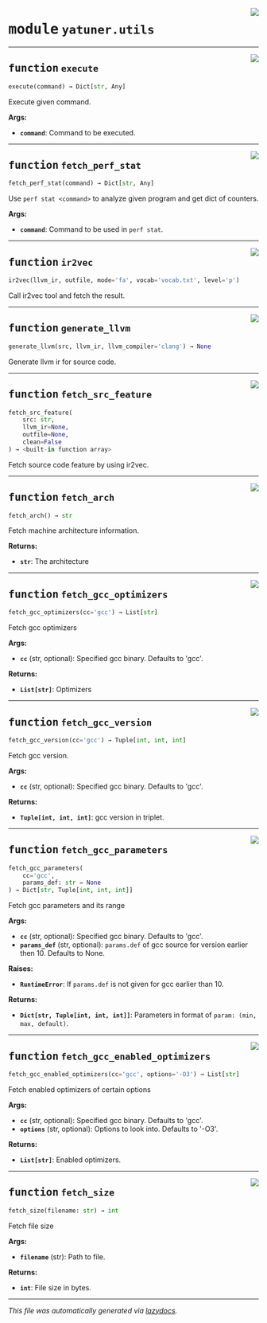 <!-- markdownlint-disable -->

<a href="../yatuner/utils.py#L0"><img align="right" style="float:right;" src="https://img.shields.io/badge/-source-cccccc?style=flat-square"></a>

# <kbd>module</kbd> `yatuner.utils`





---

<a href="../yatuner/utils.py#L23"><img align="right" style="float:right;" src="https://img.shields.io/badge/-source-cccccc?style=flat-square"></a>

## <kbd>function</kbd> `execute`

```python
execute(command) → Dict[str, Any]
```

Execute given command. 



**Args:**
 
 - <b>`command`</b>:  Command to be executed. 


---

<a href="../yatuner/utils.py#L47"><img align="right" style="float:right;" src="https://img.shields.io/badge/-source-cccccc?style=flat-square"></a>

## <kbd>function</kbd> `fetch_perf_stat`

```python
fetch_perf_stat(command) → Dict[str, Any]
```

Use `perf stat <command>` to analyze given program and get dict of counters. 



**Args:**
 
 - <b>`command`</b>:  Command to be used in `perf stat`. 


---

<a href="../yatuner/utils.py#L116"><img align="right" style="float:right;" src="https://img.shields.io/badge/-source-cccccc?style=flat-square"></a>

## <kbd>function</kbd> `ir2vec`

```python
ir2vec(llvm_ir, outfile, mode='fa', vocab='vocab.txt', level='p')
```

Call ir2vec tool and fetch the result. 


---

<a href="../yatuner/utils.py#L129"><img align="right" style="float:right;" src="https://img.shields.io/badge/-source-cccccc?style=flat-square"></a>

## <kbd>function</kbd> `generate_llvm`

```python
generate_llvm(src, llvm_ir, llvm_compiler='clang') → None
```

Generate llvm ir for source code. 


---

<a href="../yatuner/utils.py#L137"><img align="right" style="float:right;" src="https://img.shields.io/badge/-source-cccccc?style=flat-square"></a>

## <kbd>function</kbd> `fetch_src_feature`

```python
fetch_src_feature(
    src: str,
    llvm_ir=None,
    outfile=None,
    clean=False
) → <built-in function array>
```

Fetch source code feature by using ir2vec. 


---

<a href="../yatuner/utils.py#L176"><img align="right" style="float:right;" src="https://img.shields.io/badge/-source-cccccc?style=flat-square"></a>

## <kbd>function</kbd> `fetch_arch`

```python
fetch_arch() → str
```

Fetch machine architecture information. 



**Returns:**
 
 - <b>`str`</b>:  The architecture 


---

<a href="../yatuner/utils.py#L185"><img align="right" style="float:right;" src="https://img.shields.io/badge/-source-cccccc?style=flat-square"></a>

## <kbd>function</kbd> `fetch_gcc_optimizers`

```python
fetch_gcc_optimizers(cc='gcc') → List[str]
```

Fetch gcc optimizers 



**Args:**
 
 - <b>`cc`</b> (str, optional):  Specified gcc binary. Defaults to 'gcc'. 



**Returns:**
 
 - <b>`List[str]`</b>:  Optimizers 


---

<a href="../yatuner/utils.py#L203"><img align="right" style="float:right;" src="https://img.shields.io/badge/-source-cccccc?style=flat-square"></a>

## <kbd>function</kbd> `fetch_gcc_version`

```python
fetch_gcc_version(cc='gcc') → Tuple[int, int, int]
```

Fetch gcc version. 



**Args:**
 
 - <b>`cc`</b> (str, optional):  Specified gcc binary. Defaults to 'gcc'. 



**Returns:**
 
 - <b>`Tuple[int, int, int]`</b>:  gcc version in triplet. 


---

<a href="../yatuner/utils.py#L221"><img align="right" style="float:right;" src="https://img.shields.io/badge/-source-cccccc?style=flat-square"></a>

## <kbd>function</kbd> `fetch_gcc_parameters`

```python
fetch_gcc_parameters(
    cc='gcc',
    params_def: str = None
) → Dict[str, Tuple[int, int, int]]
```

Fetch gcc parameters and its range 



**Args:**
 
 - <b>`cc`</b> (str, optional):  Specified gcc binary. Defaults to 'gcc'. 
 - <b>`params_def`</b> (str, optional):  `params.def` of gcc source for version earlier then 10. Defaults to None. 



**Raises:**
 
 - <b>`RuntimeError`</b>:  If `params.def` is not given for gcc earlier than 10. 



**Returns:**
 
 - <b>`Dict[str, Tuple[int, int, int]]`</b>:  Parameters in format of `param: (min, max, default)`. 


---

<a href="../yatuner/utils.py#L291"><img align="right" style="float:right;" src="https://img.shields.io/badge/-source-cccccc?style=flat-square"></a>

## <kbd>function</kbd> `fetch_gcc_enabled_optimizers`

```python
fetch_gcc_enabled_optimizers(cc='gcc', options='-O3') → List[str]
```

Fetch enabled optimizers of certain options 



**Args:**
 
 - <b>`cc`</b> (str, optional):  Specified gcc binary. Defaults to 'gcc'. 
 - <b>`options`</b> (str, optional):  Options to look into. Defaults to '-O3'. 



**Returns:**
 
 - <b>`List[str]`</b>:  Enabled optimizers. 


---

<a href="../yatuner/utils.py#L311"><img align="right" style="float:right;" src="https://img.shields.io/badge/-source-cccccc?style=flat-square"></a>

## <kbd>function</kbd> `fetch_size`

```python
fetch_size(filename: str) → int
```

Fetch file size 



**Args:**
 
 - <b>`filename`</b> (str):  Path to file. 



**Returns:**
 
 - <b>`int`</b>:  File size in bytes. 




---

_This file was automatically generated via [lazydocs](https://github.com/ml-tooling/lazydocs)._

